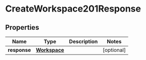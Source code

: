 

# CreateWorkspace201Response


## Properties

| Name | Type | Description | Notes |
|------------ | ------------- | ------------- | -------------|
|**response** | [**Workspace**](Workspace.md) |  |  [optional] |



